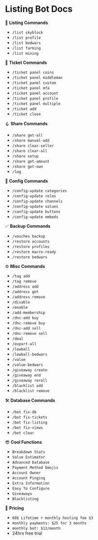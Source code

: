 # Listing Bot Docs


🌴 **Listing Commands**
- `/list skyblock`
- `/list profile`
- `/list bedwars`
- `/list farming`
- `/list mining`

📧 **Ticket Commands**
- `/ticket panel coins`
- `/ticket panel middleman`
- `/ticket panel custom`
- `/ticket panel mfa`
- `/ticket panel account`
- `/ticket panel profile`
- `/ticket panel multiple`
- `/ticket add`
- `/ticket close`

🪝 **Share Commands**
- `/share get-all`
- `/share manual-add`
- `/share clear-seller`
- `/share clear-all`
- `/share setup`
- `/share get-amount`
- `/share get-own`
- `/log`

📘 **Config Commands**
- `/config-update categories`
- `/config-update roles`
- `/config-update channels`
- `/config-update values`
- `/config-update buttons`
- `/config-update embeds`


✅ **Backup Commands**
- `/vouches backup`
- `/restore accounts`
- `/restore profiles`
- `/restore macro-ready`
- `/restore bedwars`

⚙️ **Misc Commands**
- `/tag add`
- `/tag remove`
- `/address add`
- `/address get`
- `/address remove`
- `/disable`
- `/enable`
- `/add-membership`
- `/dnc-add buy`
- `/dnc-remove buy`
- `/dnc-add sell`
- `/dnc-remove sell`
- `/deal`
- `/export-all`
- `/lowball`
- `/lowball-bedwars`
- `/value`
- `/value-bedwars`
- `/giveaway create`
- `/giveaway end`
- `/giveaway reroll`
- `/blacklist add`
- `/blacklist remove`

🛠️ **Database Commands**
- `/bot fix-db`
- `/bot fix-tickets`
- `/bot fix-listing`
- `/bot fix-views`
- `/bot clear`

😎 **Cool Functions**
- `Breakdown Stats`
- `Value Estimator`
- `Advanced Database`
- `Payment Method Emojis`
- `Account Owner`
- `Account Pinging`
- `Extra Information`
- `Easy To Configure`
- `Giveaways`
- `Blacklisting`

🤑 **Pricing**
- `60$ Lifetime + monthly hosting fee $3`
- `monthly payments: $25 for 3 months`
- `monthly bot: $12/month`
- 24hrs free trial
